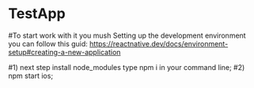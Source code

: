 # TestApp

#To start work with it you mush Setting up the development environment you can follow this guid: https://reactnative.dev/docs/environment-setup#creating-a-new-application

#1) next step install node_modules type npm i in your command line;
#2) npm start ios;